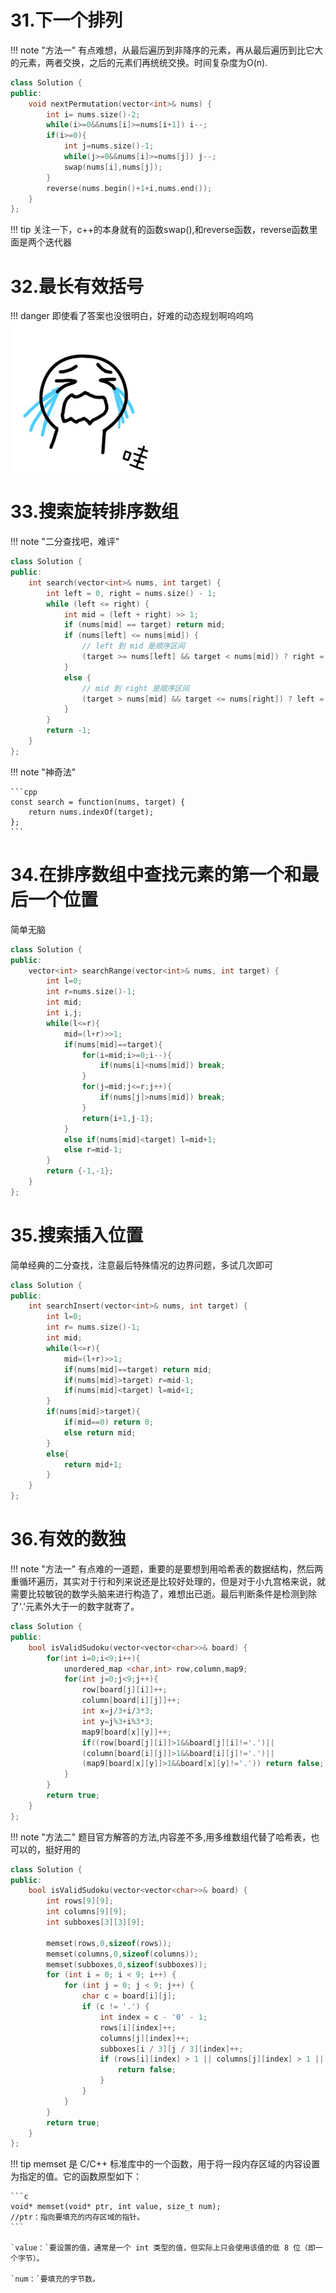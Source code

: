 # 31.下一个排列

!!! note "方法一"
    有点难想，从最后遍历到非降序的元素，再从最后遍历到比它大的元素，两者交换，之后的元素们再统统交换。时间复杂度为O(n).

```cpp
class Solution {
public:
    void nextPermutation(vector<int>& nums) {
        int i= nums.size()-2;
        while(i>=0&&nums[i]>=nums[i+1]) i--;
        if(i>=0){
            int j=nums.size()-1;
            while(j>=0&&nums[i]>=nums[j]) j--;
            swap(nums[i],nums[j]);
        }
        reverse(nums.begin()+1+i,nums.end());
    }
};
```

!!! tip
    关注一下，c++的本身就有的函数swap(),和reverse函数，reverse函数里面是两个迭代器

# 32.最长有效括号

!!! danger 
    即使看了答案也没很明白，好难的动态规划啊呜呜呜![alt text](81405884.jpg)

# 33.搜索旋转排序数组

!!! note  "二分查找吧，难评"

```cpp
class Solution {
public:
    int search(vector<int>& nums, int target) {
        int left = 0, right = nums.size() - 1;
        while (left <= right) {
            int mid = (left + right) >> 1;
            if (nums[mid] == target) return mid;
            if (nums[left] <= nums[mid]) {
                // left 到 mid 是顺序区间
                (target >= nums[left] && target < nums[mid]) ? right = mid - 1 : left = mid + 1;
            }
            else {
                // mid 到 right 是顺序区间
                (target > nums[mid] && target <= nums[right]) ? left = mid + 1 : right = mid - 1;
            }
        }
        return -1;
    }
};
```

!!! note  "神奇法"
    
    ```cpp
    const search = function(nums, target) {
        return nums.indexOf(target);
    };
    ```


# 34.在排序数组中查找元素的第一个和最后一个位置
简单无脑

```cpp
class Solution {
public:
    vector<int> searchRange(vector<int>& nums, int target) {
        int l=0;
        int r=nums.size()-1;
        int mid;
        int i,j;
        while(l<=r){
            mid=(l+r)>>1;
            if(nums[mid]==target){
                for(i=mid;i>=0;i--){
                    if(nums[i]<nums[mid]) break;
                }
                for(j=mid;j<=r;j++){
                    if(nums[j]>nums[mid]) break;
                }
                return{i+1,j-1};
            }
            else if(nums[mid]<target) l=mid+1;
            else r=mid-1;
        }
        return {-1,-1};
    }
};
```

# 35.搜索插入位置
简单经典的二分查找，注意最后特殊情况的边界问题，多试几次即可
```cpp
class Solution {
public:
    int searchInsert(vector<int>& nums, int target) {
        int l=0;
        int r= nums.size()-1;
        int mid;
        while(l<=r){
            mid=(l+r)>>1;
            if(nums[mid]==target) return mid;
            if(nums[mid]>target) r=mid-1;
            if(nums[mid]<target) l=mid+1;
        }
        if(nums[mid]>target){
            if(mid==0) return 0;
            else return mid;
        }
        else{ 
            return mid+1;
        }
    }
};
```

# 36.有效的数独

!!! note "方法一"
    有点难的一道题，重要的是要想到用哈希表的数据结构，然后两重循环遍历，其实对于行和列来说还是比较好处理的，但是对于小九宫格来说，就需要比较敏锐的数学头脑来进行构造了，难想出已逝。最后判断条件是检测到除了'.'元素外大于一的数字就寄了。

```cpp
class Solution {
public:
    bool isValidSudoku(vector<vector<char>>& board) {
        for(int i=0;i<9;i++){
            unordered_map <char,int> row,column,map9;
            for(int j=0;j<9;j++){
                row[board[j][i]]++;
                column[board[i][j]]++;
                int x=j/3+i/3*3;
                int y=j%3+i%3*3;
                map9[board[x][y]]++;
                if((row[board[j][i]]>1&&board[j][i]!='.')||
                (column[board[i][j]]>1&&board[i][j]!='.')||
                (map9[board[x][y]]>1&&board[x][y]!='.')) return false;
            }
        }
        return true;
    }
};
```

!!! note "方法二"
    题目官方解答的方法,内容差不多,用多维数组代替了哈希表，也可以的，挺好用的

```cpp
class Solution {
public:
    bool isValidSudoku(vector<vector<char>>& board) {
        int rows[9][9];
        int columns[9][9];
        int subboxes[3][3][9];
        
        memset(rows,0,sizeof(rows));
        memset(columns,0,sizeof(columns));
        memset(subboxes,0,sizeof(subboxes));
        for (int i = 0; i < 9; i++) {
            for (int j = 0; j < 9; j++) {
                char c = board[i][j];
                if (c != '.') {
                    int index = c - '0' - 1;
                    rows[i][index]++;
                    columns[j][index]++;
                    subboxes[i / 3][j / 3][index]++;
                    if (rows[i][index] > 1 || columns[j][index] > 1 || subboxes[i / 3][j / 3][index] > 1) {
                        return false;
                    }
                }
            }
        }
        return true;
    }
};

```

!!! tip
    memset 是 C/C++ 标准库中的一个函数，用于将一段内存区域的内容设置为指定的值。它的函数原型如下：

    ```c
    void* memset(void* ptr, int value, size_t num);
    //ptr：指向要填充的内存区域的指针。
    ```

    `value：`要设置的值，通常是一个 int 类型的值，但实际上只会使用该值的低 8 位（即一个字节）。

    `num：`要填充的字节数。